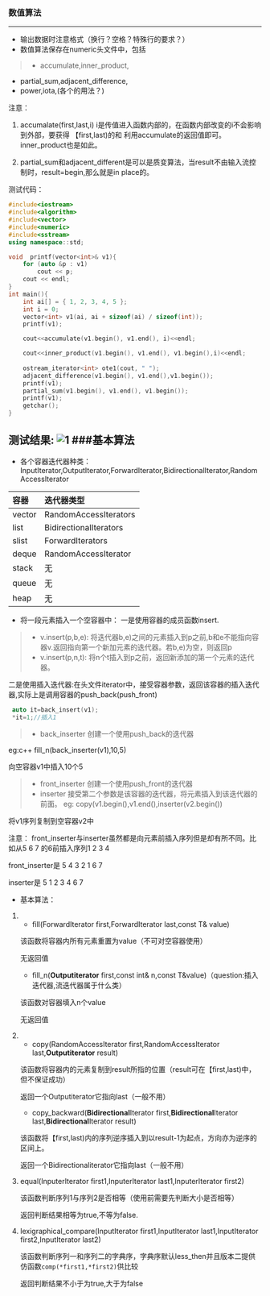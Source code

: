 ### 数值算法
---
+ 输出数据时注意格式（换行？空格？特殊行的要求？）
+ 数值算法保存在numeric头文件中，包括
> + accumulate,inner_product,
  + partial_sum,adjacent_difference,
  + power,iota,(各个的用法？)

注意：
1. accumalate(first,last,i) i是传值进入函数内部的，在函数内部改变的i不会影响到外部，要获得 【first,last)的和 利用accumulate的返回值即可。inner_product也是如此。

2. partial_sum和adjacent_different是可以是质变算法，当result不由输入流控制时，result=begin,那么就是in place的。

测试代码：
```c++
#include<iostream>
#include<algorithm>
#include<vector>
#include<numeric>
#include<sstream>
using namespace::std;

void  printf(vector<int>& v1){
	for (auto &p : v1)
		cout << p;
	cout << endl;
}
int main(){
	int ai[] = { 1, 2, 3, 4, 5 };
	int i = 0;
	vector<int> v1(ai, ai + sizeof(ai) / sizeof(int));
	printf(v1);

	cout<<accumulate(v1.begin(), v1.end(), i)<<endl;

	cout<<inner_product(v1.begin(), v1.end(), v1.begin(),i)<<endl;
	
	ostream_iterator<int> ote1(cout, " ");
	adjacent_difference(v1.begin(), v1.end(),v1.begin());
	printf(v1);
	partial_sum(v1.begin(), v1.end(), v1.begin());
	printf(v1);
	getchar();
}
```
测试结果:
![1](C:\Users\Administrator\Desktop\to\img\1.png)
###基本算法
---
+ 各个容器迭代器种类：InputIterator,OutputIterator,ForwardIterator,BidirectionalIterator,RandomAccessIterator

容器|迭代器类型
:---|:---|
vector|RandomAccessIterators|
list|BidirectionalIterators|
slist|ForwardIterators|
deque|RandomAccessIterator|
stack|无 |
queue| 无|
heap| 无|

+ 将一段元素插入一个空容器中：
  一是使用容器的成员函数insert.
> + v.insert(p,b,e): 将迭代器b,e)之间的元素插入到p之前,b和e不能指向容器v.返回指向第一个新加元素的迭代器。若b,e)为空，则返回p
> + v.insert(p,n,t): 将n个t插入到p之前，返回新添加的第一个元素的迭代器。

 二是使用插入迭代器:在头文件iterator中，接受容器参数，返回该容器的插入迭代器,实际上是调用容器的push_back(push_front)
```c++
 auto it=back_insert(v1);
 *it=1;//插入1
```
> + back_inserter 创建一个使用push_back的迭代器

 eg:c++ fill_n(back_inserter(v1),10,5)
 
 向空容器v1中插入10个5
> + front_inserter 创建一个使用push_front的迭代器
> + inserter 接受第二个参数是该容器的迭代器，将元素插入到该迭代器的前面。
  eg:  copy(v1.begin(),v1.end(),inserter(v2.begin())
  
  将v1序列复制到空容器v2中

注意： front_inserter与inserter虽然都是向元素前插入序列但是却有所不同。比如从5 6 7 的6前插入序列1 2 3 4

front_inserter是 5 4 3 2 1 6 7

inserter是      	 5 1 2 3 4 6 7  

+ 基本算法：
1. + fill(ForwardIterator first,ForwardIterator last,const T& value)
   
   该函数将容器内所有元素重置为value（不可对空容器使用）
   
   无返回值
   +  fill_n(**Outputiterator** first,const int& n,const T&value)（question:插入迭代器,流迭代器属于什么类）
   
   该函数对容器填入n个value
   
   无返回值
2. + copy(RandomAccessIterator first,RandomAccessIterator last,**Outputiterator** result)
   
   该函数将容器内的元素复制到result所指的位置（result可在【first,last)中，但不保证成功）
   
   返回一个Outputiterator它指向last（一般不用）
   + copy_backward(**Bidirectional**Iterator first,**Bidirectional**Iterator last,**Bidirectional**Iterator result)
   
   该函数将【first,last)内的序列逆序插入到以result-1为起点，方向亦为逆序的区间上。
   
   返回一个Bidirectionaliterator它指向last（一般不用）

3. equal(InputerIterator first1,InputerIterator last1,InputerIterator first2)
   
   该函数判断序列1与序列2是否相等（使用前需要先判断大小是否相等）
   
   返回判断结果相等为true,不等为false.
4. lexigraphical_compare(InputIterator first1,InputIterator last1,InputIterator first2,InputIterator last2)
   
   该函数判断序列一和序列二的字典序，字典序默认less_then并且版本二提供仿函数```comp(*first1,*first2)```供比较
   
   返回判断结果不小于为true,大于为false
